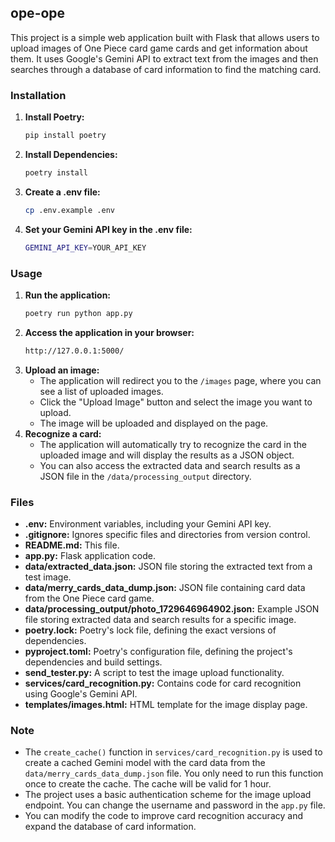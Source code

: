 ## ope-ope

This project is a simple web application built with Flask that allows users to upload images of One Piece card game cards and get information about them. It uses Google's Gemini API to extract text from the images and then searches through a database of card information to find the matching card.

### Installation

1. **Install Poetry:**
   ```bash
   pip install poetry
   ```
2. **Install Dependencies:**
   ```bash
   poetry install
   ```
3. **Create a .env file:**
   ```bash
   cp .env.example .env
   ```
4. **Set your Gemini API key in the .env file:**
   ```bash
   GEMINI_API_KEY=YOUR_API_KEY
   ```

### Usage

1. **Run the application:**
   ```bash
   poetry run python app.py
   ```
2. **Access the application in your browser:**
   ```bash
   http://127.0.0.1:5000/
   ```
3. **Upload an image:**
   - The application will redirect you to the `/images` page, where you can see a list of uploaded images.
   - Click the "Upload Image" button and select the image you want to upload.
   - The image will be uploaded and displayed on the page.
4. **Recognize a card:**
   - The application will automatically try to recognize the card in the uploaded image and will display the results as a JSON object.
   - You can also access the extracted data and search results as a JSON file in the `/data/processing_output` directory.

### Files

- **.env:** Environment variables, including your Gemini API key.
- **.gitignore:** Ignores specific files and directories from version control.
- **README.md:** This file.
- **app.py:** Flask application code.
- **data/extracted_data.json:** JSON file storing the extracted text from a test image.
- **data/merry_cards_data_dump.json:** JSON file containing card data from the One Piece card game.
- **data/processing_output/photo_1729646964902.json:** Example JSON file storing extracted data and search results for a specific image.
- **poetry.lock:** Poetry's lock file, defining the exact versions of dependencies.
- **pyproject.toml:** Poetry's configuration file, defining the project's dependencies and build settings.
- **send_tester.py:** A script to test the image upload functionality.
- **services/card_recognition.py:** Contains code for card recognition using Google's Gemini API.
- **templates/images.html:** HTML template for the image display page.

### Note

- The `create_cache()` function in `services/card_recognition.py` is used to create a cached Gemini model with the card data from the `data/merry_cards_data_dump.json` file. You only need to run this function once to create the cache. The cache will be valid for 1 hour.
- The project uses a basic authentication scheme for the image upload endpoint. You can change the username and password in the `app.py` file.
- You can modify the code to improve card recognition accuracy and expand the database of card information.